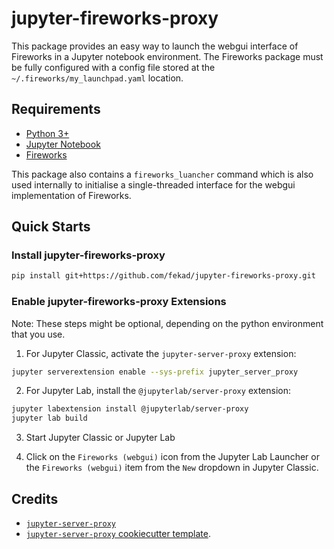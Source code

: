 # jupyter-fireworks-proxy

This package provides an easy way to launch the webgui interface of Fireworks in a Jupyter notebook environment. The Fireworks package must be fully configured with a config file stored at the `~/.fireworks/my_launchpad.yaml` location.


## Requirements

- [Python 3+](https://www.python.org/downloads/)
- [Jupyter Notebook](https://pypi.org/project/notebook/)
- [Fireworks](https://github.com/materialsproject/fireworks)


This package also contains a `fireworks_luancher` command which is also used internally to initialise a single-threaded interface for the webgui implementation of Fireworks. 

## Quick Starts

### Install jupyter-fireworks-proxy

```bash
pip install git+https://github.com/fekad/jupyter-fireworks-proxy.git
```

### Enable jupyter-fireworks-proxy Extensions

Note: These steps might be optional, depending on the python environment that you use.

1. For Jupyter Classic, activate the `jupyter-server-proxy` extension:

```bash
jupyter serverextension enable --sys-prefix jupyter_server_proxy
```

2. For Jupyter Lab, install the `@jupyterlab/server-proxy` extension:

```bash
jupyter labextension install @jupyterlab/server-proxy
jupyter lab build
```

3. Start Jupyter Classic or Jupyter Lab

4. Click on the `Fireworks (webgui)` icon from the Jupyter Lab Launcher or the `Fireworks (webgui)` item from the `New` dropdown in Jupyter Classic.

## Credits

- [`jupyter-server-proxy`](https://github.com/jupyterhub/jupyter-server-proxy)
- [`jupyter-server-proxy` cookiecutter template](https://github.com/illumidesk/cookiecutter-jupyter-server-proxy).
